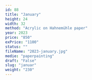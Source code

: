 ```yaml
---
id: 88
title: "January"
height: 24
width: 32
method: "Acrylic on Hahnemühle paper"
year: 2023
price: "850"
exPrice: "1100"
status: ""
fileName: "2023-january.jpg"
medie: "paperpainting"
draft: "False"
slug: "januar"
weight: "230"
---
```

